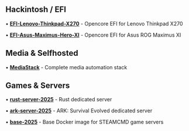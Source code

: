 ## Hackintosh / EFI

• **[EFI-Lenovo-Thinkpad-X270](https://github.com/AngelMartinezDevops/EFI-Lenovo-Thinkpad-X270)** - Opencore EFI for Lenovo Thinkpad X270

• **[EFI-Asus-Maximus-Hero-XI](https://github.com/AngelMartinezDevops/EFI-Asus-Maximus-Hero-XI)** - Opencore EFI for Asus ROG Maximus XI

## Media & Selfhosted

• **[MediaStack](https://github.com/AngelMartinezDevops/MediaStack)** - Complete media automation stack

## Games & Servers

• **[rust-server-2025](https://github.com/AngelMartinezDevops/rust-server-2025)** - Rust dedicated server

• **[ark-server-2025](https://github.com/AngelMartinezDevops/ark-server-2025)** - ARK: Survival Evolved dedicated server

• **[base-2025](https://github.com/AngelMartinezDevops/base-2025)** - Base Docker image for STEAMCMD game servers

